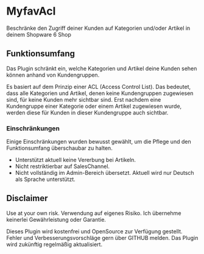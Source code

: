 # MyfavAcl

Beschränke den Zugriff deiner Kunden auf Kategorien und/oder Artikel in deinem Shopware 6 Shop

## Funktionsumfang

Das Plugin schränkt ein, welche Kategorien und Artikel deine Kunden sehen können anhand von Kundengruppen.

Es basiert auf dem Prinzip einer ACL (Access Control List). Das bedeutet, dass alle Kategorien und Artikel, denen keine Kundengruppen zugewiesen sind,
für keine Kunden mehr sichtbar sind. Erst nachdem eine Kundengruppe einer Kategorie oder einem Artikel zugewiesen wurde,
werden diese für Kunden in dieser Kundengruppe auch sichtbar.

### Einschränkungen

Einige Einschränkungen wurden bewusst gewählt, um die Pflege und den Funktionsumfang überschaubar zu halten.

* Unterstützt aktuell keine Vererbung bei Artikeln.
* Nicht restriktierbar auf SalesChannel.
* Nicht vollständig im Admin-Bereich übersetzt. Aktuell wird nur Deutsch als Sprache unterstützt.

## Disclaimer

Use at your own risk. Verwendung auf eigenes Risiko. Ich übernehme keinerlei Gewährleistung oder Garantie.

Dieses Plugin wird kostenfrei und OpenSource zur Verfügung gestellt.
Fehler und Verbesserungsvorschläge gern über GITHUB melden.
Das Plugin wird zukünftig regelmäßig aktualisiert.